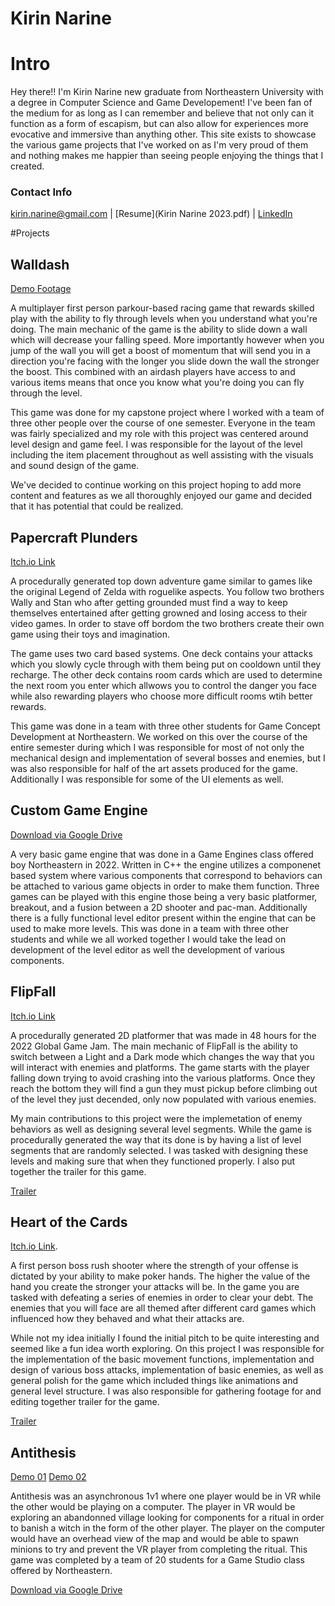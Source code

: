 # Kirin Narine

# Intro

Hey there!! I'm Kirin Narine new graduate from Northeastern University with a degree in Computer Science and Game Developement! I've been fan of the medium for as long as I can remember and believe that not only can it function as a form of escapism, but can also allow for experiences more evocative and immersive than anything other. This site exists to showcase the various game projects that I've worked on as I'm very proud of them and nothing makes me happier than seeing people enjoying the things that I created.

### Contact Info
kirin.narine@gmail.com | [Resume](Kirin Narine 2023.pdf) | [LinkedIn](https://www.linkedin.com/in/kirin-narine-114463196/)


#Projects

## Walldash
[Demo Footage](https://www.youtube.com/watch?v=wVuuAmM89Ws)

A multiplayer first person parkour-based racing game that rewards skilled play with the ability to fly through levels when you understand what you're doing. The main mechanic of the game is the ability to slide down a wall which will decrease your falling speed. More importantly however when you jump of the wall you will get a boost of momentum that will send you in a direction you're facing with the longer you slide down the wall the stronger the boost. This combined with an airdash players have access to and various items means that once you know what you're doing you can fly through the level. 

This game was done for my capstone project where I worked with a team of three other people over the course of one semester. Everyone in the team was fairly specialized and my role with this project was centered around level design and game feel. I was responsible for the layout of the level including the item placement throughout as well assisting with the visuals and sound design of the game.

We've decided to continue working on this project hoping to add more content and features as we all thoroughly enjoyed our game and decided that it has potential that could be realized.

## Papercraft Plunders
[Itch.io Link](https://jlewis19.itch.io/papercraft-plunders)

A procedurally generated top down adventure game similar to games like the original Legend of Zelda with roguelike aspects. You follow two brothers Wally and Stan who after getting grounded must find a way to keep themselves entertained after getting growned and losing access to their video games. In order to stave off bordom the two brothers create their own game using their toys and imagination.

The game uses two card based systems. One deck contains your attacks which you slowly cycle through with them being put on cooldown until they recharge. The other deck contains room cards which are used to determine the next room you enter which allwows you to control the danger you face while also rewarding players who choose more difficult rooms wtih better rewards.

This game was done in a team with three other students for Game Concept Development at Northeastern. We worked on this over the course of the entire semester during which I was responsible for most of not only the mechanical design and implementation of several bosses and enemies, but I was also responsible for half of the art assets produced for the game. Additionally I was responsible for some of the UI elements as well.

## Custom Game Engine
[Download via Google Drive](https://drive.google.com/file/d/1SGJijRK0EYqmy3PEpsEhV5oQKEVkSURy/view)

A very basic game engine that was done in a Game Engines class offered boy Northeastern in 2022. Written in C++ the engine utilizes a componenet based system where various components that correspond to behaviors can be attached to various game objects in order to make them function. Three games can be played with this engine those being a very basic platformer, breakout, and a fusion between a 2D shooter and pac-man. Additionally there is a fully functional level editor present within the engine that can be used to make more levels. This was done in a team with three other students and while we all worked together I would take the lead on development of the level editor as well the development of various components.

## FlipFall
[Itch.io Link](https://jlewis19.itch.io/flipfall)

A procedurally generated 2D platformer that was made in 48 hours for the 2022 Global Game Jam. The main mechanic of FlipFall is the ability to switch between a Light and a Dark mode which changes the way that you will interact with enemies and platforms. The game starts with the player falling down trying to avoid crashing into the various platforms. Once they reach the bottom they will find a gun they must pickup before climbing out of the level they just decended, only now populated with various enemies.

My main contributions to this project were the implemetation of enemy behaviors as well as designing several level segments. While the game is procedurally generated the way that its done is by having a list of level segments that are randomly selected. I was tasked with designing these levels and making sure that when they functioned properly. I also put together the trailer for this game.

[Trailer](https://www.youtube.com/watch?v=_K3VnBIYrfo)

## Heart of the Cards
[Itch.io Link](https://jlewis19.itch.io/heart-of-the-cards).

A first person boss rush shooter where the strength of your offense is dictated by your ability to make poker hands. The higher the value of the hand you create the stronger your attacks will be. In the game you are tasked with defeating a series of enemies in order to clear your debt. The enemies that you will face are all themed after different card games which influenced how they behaved and what their attacks are.

While not my idea initially I found the initial pitch to be quite interesting and seemed like a fun idea worth exploring. On this project I was responsible for the implementation of the basic movement functions, implementation and design of various boss attacks, implementation of basic enemies, as well as general polish for the game which included things like animations and general level structure. I was also responsible for gathering footage for and editing together trailer for the game.

[Trailer](https://www.youtube.com/watch?v=7AeeUF-GEeI&t=12s)

## Antithesis
[Demo 01](https://www.youtube.com/watch?v=9vBaXVxM_s4)
[Demo 02](https://www.youtube.com/watch?v=IrpHv2PjwZw)

Antithesis was an asynchronous 1v1 where one player would be in VR while the other would be playing on a computer. The player in VR would be exploring an abandonned village looking for components for a ritual in order to banish a witch in the form of the other player. The player on the computer would have an overhead view of the map and would be able to spawn minions to try and prevent the VR player from completing the ritual. This game was completed by a team of 20 students for a Game Studio class offered by Northeastern.

[Download via Google Drive](https://drive.google.com/file/d/1NSE_AMWeBbfFcW-BmmYfYFzfArIaIpNS/view)


